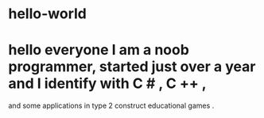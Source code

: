 # hello-world

# hello everyone I am a noob programmer, started just over a year and I identify with C # , C ++ ,
  and some applications in type 2 construct educational games .
